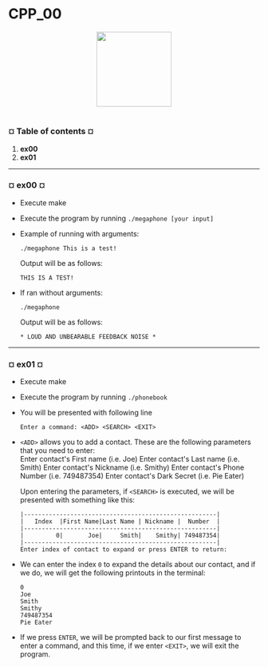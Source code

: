 # CPP_00
<p align="center"><img src="https://cdn-images-1.medium.com/v2/resize:fit:1200/1*mb0KkzYAZDDSvdYC2MM5hg.jpeg" width="150" height="150" />

#
<h3><b>¤ Table of contents ¤</b></h3>

1) <b>ex00</b>
2) <b>ex01</b>

---
<h3><b>¤ ex00 ¤</b></h3>

* Execute make
* Execute the program by running `./megaphone [your input]`

* Example of running with arguments:

  ```shell
  ./megaphone This is a test!
  ```

    Output will be as follows:

  ```shell
  THIS IS A TEST!
  ```
  
* If ran without arguments:

    ```shell
    ./megaphone
    ```

    Output will be as follows:

  ```shell
  * LOUD AND UNBEARABLE FEEDBACK NOISE *
  ```

---
<h3><b>¤ ex01 ¤</b></h3>

* Execute make
* Execute the program by running `./phonebook`

* You will be presented with following line

  ```shell
  Enter a command: <ADD> <SEARCH> <EXIT>
  ```

* `<ADD>` allows you to add a contact. These are the following parameters that you need to enter:<br>
   Enter contact's First name (i.e. Joe)
   Enter contact's Last name (i.e. Smith)
   Enter contact's Nickname (i.e. Smithy)
   Enter contact's Phone Number (i.e. 749487354)
   Enter contact's Dark Secret (i.e. Pie Eater)
 
  Upon entering the parameters, if `<SEARCH>` is executed, we will be presented with something like this:

  ```shell
  |------------------------------------------------------|
  |   Index  |First Name|Last Name | Nickname |  Number  |
  |------------------------------------------------------|
  |         0|       Joe|     Smith|    Smithy| 749487354|
  |------------------------------------------------------|
  Enter index of contact to expand or press ENTER to return:
  ```

* We can enter the index `0` to expand the details about our contact, and if we do, we will get the following printouts in the terminal:

  ```shell
  0
  Joe
  Smith
  Smithy
  749487354
  Pie Eater
  ```

* If we press `ENTER`, we will be prompted back to our first message to enter a command, and this time, if we enter `<EXIT>`, we will exit the program.

